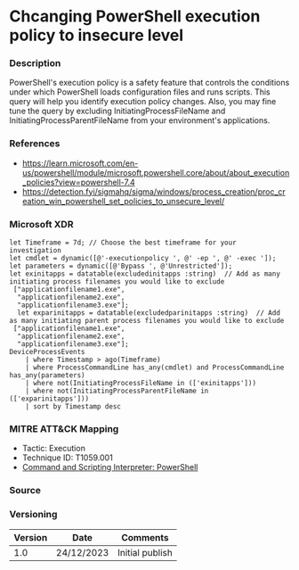 # Chcanging PowerShell execution policy to insecure level

### Description

PowerShell's execution policy is a safety feature that controls the conditions under which PowerShell loads configuration files and runs scripts. This query will help you identify execution policy changes. Also, you may fine tune the query by excluding InitiatingProcessFileName and InitiatingProcessParentFileName from your environment's applications. 

### References

- https://learn.microsoft.com/en-us/powershell/module/microsoft.powershell.core/about/about_execution_policies?view=powershell-7.4
- https://detection.fyi/sigmahq/sigma/windows/process_creation/proc_creation_win_powershell_set_policies_to_unsecure_level/

### Microsoft XDR
```
let Timeframe = 7d; // Choose the best timeframe for your investigation
let cmdlet = dynamic([@'-executionpolicy ', @' -ep ', @' -exec ']); 
let parameters = dynamic([@'Bypass ', @'Unrestricted']); 
let exinitapps = datatable(excludedinitapps :string)  // Add as many initiating process filenames you would like to exclude
 ["applicationfilename1.exe",
  "applicationfilename2.exe",
  "applicationfilename3.exe"];
  let exparinitapps = datatable(excludedparinitapps :string)  // Add as many initiating parent process filenames you would like to exclude
 ["applicationfilename1.exe",
  "applicationfilename2.exe",
  "applicationfilename3.exe"];
DeviceProcessEvents
    | where Timestamp > ago(Timeframe)
    | where ProcessCommandLine has_any(cmdlet) and ProcessCommandLine has_any(parameters)
    | where not(InitiatingProcessFileName in (['exinitapps']))
    | where not(InitiatingProcessParentFileName in (['exparinitapps']))
    | sort by Timestamp desc 
```

### MITRE ATT&CK Mapping
- Tactic: Execution
- Technique ID: T1059.001
- [Command and Scripting Interpreter: PowerShell](https://attack.mitre.org/techniques/T1059/001/)

### Source

### Versioning
| Version       | Date          | Comments                          |
| ------------- |---------------| ----------------------------------|
| 1.0           | 24/12/2023    | Initial publish                   |
